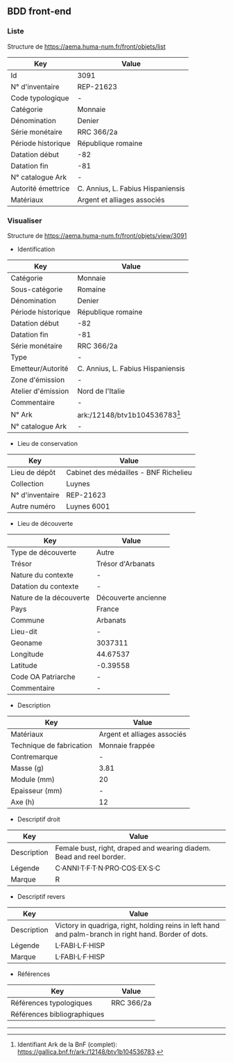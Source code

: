 ## BDD front-end

### Liste

Structure de https://aema.huma-num.fr/front/objets/list


| Key                | Value                               |
|--------------------|-------------------------------------|
| Id                 | 3091                                |
| N° d'inventaire    | REP-21623                           |
| Code typologique   | -                                   |
| Catégorie          | Monnaie                             |
| Dénomination       | Denier                              |
| Série monétaire    | RRC 366/2a                          |
| Période historique | République romaine                  |
| Datation début     | -82                                 |
| Datation fin       | -81                                 |
| N° catalogue Ark   | -                                   |
| Autorité émettrice | C. Annius, L. Fabius Hispaniensis   |
| Matériaux          | Argent et alliages associés         |


### Visualiser

Structure de https://aema.huma-num.fr/front/objets/view/3091

* Identification

| Key                  | Value                                      |
|----------------------|--------------------------------------------|
| Catégorie           | Monnaie                                    |
| Sous-catégorie      | Romaine                                    |
| Dénomination       | Denier                                     |
| Période historique | République romaine                        |
| Datation début     | -82                                        |
| Datation fin       | -81                                        |
| Série monétaire    | RRC 366/2a                                 |
| Type               | -                                          |
| Emetteur/Autorité  | C. Annius, L. Fabius Hispaniensis         |
| Zone d'émission    | -                                          |
| Atelier d'émission | Nord de l'Italie                          |
| Commentaire        | -                                          |
| N° Ark             | ark:/12148/btv1b104536783[^1]                  |
| N° catalogue Ark   | -                                          |

* Lieu de conservation

| Key               | Value                                      |
|-------------------|--------------------------------------------|
| Lieu de dépôt    | Cabinet des médailles - BNF Richelieu      |
| Collection       | Luynes                                     |
| N° d'inventaire  | REP-21623                                  |
| Autre numéro     | Luynes 6001                                |

* Lieu de découverte

| Key                     | Value                    |
|-------------------------|--------------------------|
| Type de découverte     | Autre                    |
| Trésor                 | Trésor d'Arbanats        |
| Nature du contexte     | -                        |
| Datation du contexte   | -                        |
| Nature de la découverte | Découverte ancienne     |
| Pays                   | France                   |
| Commune                | Arbanats                 |
| Lieu-dit               | -                        |
| Geoname                | 3037311                  |
| Longitude              | 44.67537                 |
| Latitude               | -0.39558                 |
| Code OA Patriarche     | -                        |
| Commentaire            | -                        |

* Description

| Key                        | Value                        |
|----------------------------|------------------------------|
| Matériaux                  | Argent et alliages associés |
| Technique de fabrication   | Monnaie frappée             |
| Contremarque               | -                            |
| Masse (g)                  | 3.81                         |
| Module (mm)                | 20                           |
| Epaisseur (mm)             | -                            |
| Axe (h)                    | 12                           |


* Descriptif droit

| Key          | Value                                                    |
|-------------|----------------------------------------------------------|
| Description | Female bust, right, draped and wearing diadem. Bead and reel border. |
| Légende     | C·ANNI·T·F·T·N·PRO·COS·EX·S·C                           |
| Marque      | R                                                        |

* Descriptif revers

| Key          | Value                                                                 |
|-------------|-----------------------------------------------------------------------|
| Description | Victory in quadriga, right, holding reins in left hand and palm-branch in right hand. Border of dots. |
| Légende     | L·FABI·L·F·HISP                                                       |
| Marque      | L·FABI·L·F·HISP                                                       |

* Références

| Key          | Value                                                                 |
|-------------|-----------------------------------------------------------------------|
| Références typologiques | RRC 366/2a |
| Références bibliographiques     |                                                   |

---

[^1]: Identifiant Ark de la BnF (complet): https://gallica.bnf.fr/ark:/12148/btv1b104536783. 